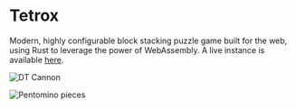 # Tetrox

Modern, highly configurable block stacking puzzle game built for the web, using Rust to leverage the power of WebAssembly. A live instance is available [here](https://csclub.uwaterloo.ca/~fsygao/).

![DT Cannon](https://i.imgur.com/Boxv8yv.png)

![Pentomino pieces](https://i.imgur.com/6AG2rZ7.png)
